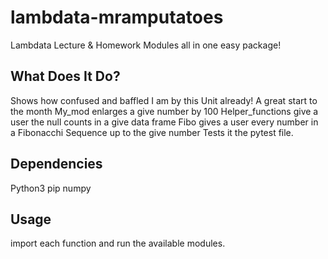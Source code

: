 # lambdata-mramputatoes
Lambdata Lecture & Homework Modules all in one easy package!


## What Does It Do?
Shows how confused and baffled I am by this Unit already! 
A great start to the month
My_mod enlarges a give number by 100
Helper_functions give a user the null counts in a give data frame
Fibo gives a user every number in a Fibonacchi Sequence up to the give number
Tests it the pytest file.
## Dependencies
Python3
pip
numpy

## Usage
import each function and run the available modules.

